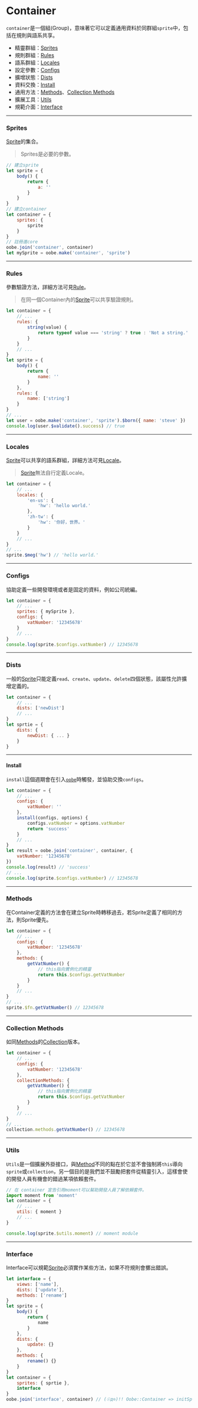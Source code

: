 # Container

`container`是一個組(Group)，意味著它可以定義通用資料於同群組`sprite`中，包括在規則與語系共享。

  * 精靈群組：[Sprites](#sprites)
  * 規則群組：[Rules](#rules)
  * 語系群組：[Locales](#locales)
  * 設定參數：[Configs](#configs)
  * 擴增狀態：[Dists](#dists)
  * 資料交換：[Install](#install)
  * 通用方法：[Methods](#methods)、[Collection Methods](#collection-methods)
  * 擴展工具：[Utils](#utils)
  * 規範介面：[Interface](#interface)

---

### Sprites

[Sprite](../sprite/structure.md)的集合。

> Sprites是必要的參數。

```js
// 建立sprite
let sprite = {
    body() {
        return {
            a: ''
        }
    }
}
// 建立container
let container = {
    sprites: {
        sprite
    }
}
// 註冊進core
oobe.join('container', container)
let mySprite = oobe.make('container', 'sprite')
```

---

### Rules

參數驗證方法，詳細方法可見[Rule](./package.md#rule)。

> 在同一個Container內的[Sprite](../sprite/structure.md)可以共享驗證規則。

```js
let container = {
    // ...
    rules: {
        string(value) {
            return typeof value === 'string' ? true : 'Not a string.'
        }
    }
    // ...
}
let sprite = {
    body() {
        return {
            name: ''
        }
    },
    rules: {
        name: ['string']
    }
}
// ...
let user = oobe.make('container', 'sprite').$born({ name: 'steve' })
console.log(user.$validate().success) // true
```

---

### Locales

[Sprite](../sprite/structure.md)可以共享的語系群組，詳細方法可見[Locale](./package.md#locale)。

> [Sprite](../sprite/structure.md)無法自行定義Locale。

```js
let container = {
    // ...
    locales: {
        'en-us': {
            'hw': 'hello world.'
        },
        'zh-tw': {
            'hw': '你好，世界。'
        }
    }
    // ...
}
// ...
sprite.$meg('hw') // 'hello world.'
```

---

### Configs

協助定義一些開發環境或者是固定的資料，例如公司統編。

```js
let container = {
    // ...
    sprites: { mySprite },
    configs: {
        vatNumber: '12345678'
    }
    // ...
}
console.log(sprite.$configs.vatNumber) // 12345678
```

---

### Dists

一般的[Sprite](../sprite/structure.md)只能定義`read`、`create`、`update`、`delete`四個狀態，該屬性允許擴增定義的。

```js
let container = {
    // ...
    dists: ['newDist']
    // ...
}
let sprtie = {
    dists: {
        newDist: { ... }
    }
}
```

---

#### Install

`install`這個週期會在引入[`oobe`](./oobe.md)時觸發，並協助交換`configs`。

```js
let container = {
    // ...
    configs: {
        vatNumber: ''
    },
    install(configs, options) {
        configs.vatNumber = options.vatNumber
        return 'success'
    }
    // ...
}
let result = oobe.join('container', container, {
    vatNumber: '12345678'
})
console.log(result) // 'success'
// ...
console.log(sprite.$configs.vatNumber) // 12345678
```

---

### Methods

在Container定義的方法會在建立Sprite時轉移過去，若Sprite定義了相同的方法，則Sprite優先。

```js
let container = {
    // ...
    configs: {
        vatNumber: '12345678'
    },
    methods: {
        getVatNumber() {
            // this指向實例化的精靈
            return this.$configs.getVatNumber
        }
    }
    // ...
}
// ...
sprite.$fn.getVatNumber() // 12345678
```

---

### Collection Methods

如同[Methods](#methods)的[Collection](../collection/structure.md#methods)版本。

```js
let container = {
    // ...
    configs: {
        vatNumber: '12345678'
    },
    collectionMethods: {
        getVatNumber() {
            // this指向實例化的精靈
            return this.$configs.getVatNumber
        }
    }
    // ...
}
// ...
collection.methods.getVatNumber() // 12345678
```

---

### Utils

`Utils`是一個擴展外掛接口，與[Method](#methods)不同的點在於它並不會強制將`this`導向`sprite`或`collection`，另一個目的是我們並不鼓勵把套件從精靈引入，這樣會使的開發人員有機會的錯過某項依賴套件。

```js
// 在 container 宣告引用moment可以幫助開發人員了解依賴套件。
import moment from 'moment'
let container = {
    // ...
    utils: { moment }
    // ...
}

console.log(sprite.$utils.moment) // moment module
```

---

### Interface

Interface可以規範[Sprite](../sprite/structure.md)必須實作某些方法，如果不符規則會擲出錯誤。

```js
let interface = {
    views: ['name'],
    dists: ['update'],
    methods: ['rename']
}
let sprite = {
    body() {
        return {
            name
        }
    },
    dists: {
        update: {}
    },
    methods: {
        rename() {}
    }
}
let container = {
    sprites: { sprtie },
    interface
}
oobe.join('interface', container) // (☉д⊙)!! Oobe::Container => initSprites -> Interface error for : views[name]
```

